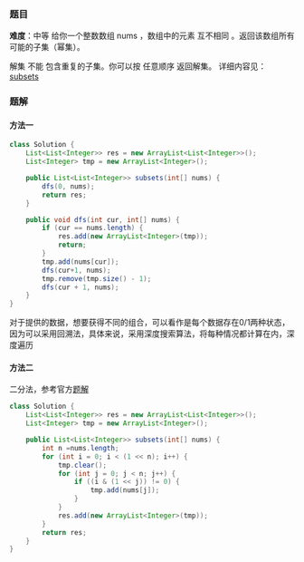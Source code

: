 ### 题目
**难度**：中等
给你一个整数数组 nums ，数组中的元素 互不相同 。返回该数组所有可能的子集（幂集）。

解集 不能 包含重复的子集。你可以按 任意顺序 返回解集。
详细内容见：[subsets](https://leetcode-cn.com/problems/subsets/)


### 题解


#### 方法一
```java
class Solution {
    List<List<Integer>> res = new ArrayList<List<Integer>>();
    List<Integer> tmp = new ArrayList<Integer>();

    public List<List<Integer>> subsets(int[] nums) {
        dfs(0, nums);
        return res;
    }

    public void dfs(int cur, int[] nums) {
        if (cur == nums.length) {
            res.add(new ArrayList<Integer>(tmp));
            return;
        }
        tmp.add(nums[cur]);
        dfs(cur+1, nums);
        tmp.remove(tmp.size() - 1);
        dfs(cur + 1, nums);
    }
}
```
对于提供的数据，想要获得不同的组合，可以看作是每个数据存在0/1两种状态，因为可以采用回溯法，具体来说，采用深度搜索算法，将每种情况都计算在内，深度遍历

#### 方法二

二分法，参考官方[题解](https://leetcode-cn.com/problems/subsets/solution/zi-ji-by-leetcode-solution/)
```java
class Solution {
    List<List<Integer>> res = new ArrayList<List<Integer>>();
    List<Integer> tmp = new ArrayList<Integer>();

    public List<List<Integer>> subsets(int[] nums) {
        int n =nums.length;
        for (int i = 0; i < (1 << n); i++) {
            tmp.clear();
            for (int j = 0; j < n; j++) {
                if ((i & (1 << j)) != 0) {
                    tmp.add(nums[j]);
                }
            }
            res.add(new ArrayList<Integer>(tmp));
        }
        return res;
    }
}
```

